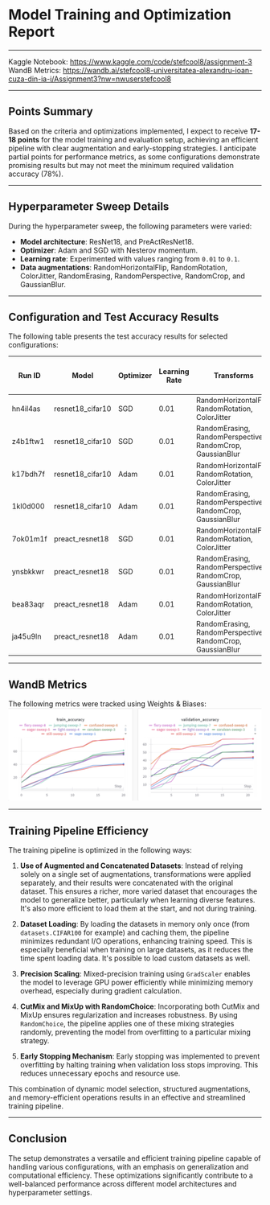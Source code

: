 # Model Training and Optimization Report

---

Kaggle Notebook: https://www.kaggle.com/code/stefcool8/assignment-3
WandB Metrics: https://wandb.ai/stefcool8-universitatea-alexandru-ioan-cuza-din-ia-i/Assignment3?nw=nwuserstefcool8

---

## Points Summary
Based on the criteria and optimizations implemented, I expect to receive **17-18 points** for the model training and evaluation setup, achieving an efficient pipeline with clear augmentation and early-stopping strategies. I anticipate partial points for performance metrics, as some configurations demonstrate promising results but may not meet the minimum required validation accuracy (78%).

---

## Hyperparameter Sweep Details
During the hyperparameter sweep, the following parameters were varied:
- **Model architecture**: ResNet18, and PreActResNet18.
- **Optimizer**: Adam and SGD with Nesterov momentum.
- **Learning rate**: Experimented with values ranging from `0.01` to `0.1`.
- **Data augmentations**: RandomHorizontalFlip, RandomRotation, ColorJitter, RandomErasing, RandomPerspective, RandomCrop, and GaussianBlur.

---

## Configuration and Test Accuracy Results
The following table presents the test accuracy results for selected configurations:


| Run ID   | Model           | Optimizer | Learning Rate | Transforms                                           | Train Accuracy (%) | Val Accuracy (%) | Best Val Accuracy (%) | Time per Epoch (approx) |
|----------|------------------|-----------|---------------|------------------------------------------------------|---------------------|-------------------|-----------------------|-------------------------|
| hn4il4as | resnet18_cifar10 | SGD       | 0.01          | RandomHorizontalFlip, RandomRotation, ColorJitter    | 40.72              | 42.80            | 42.86                 | 51.60s                  |
| z4b1ftw1 | resnet18_cifar10 | SGD       | 0.01          | RandomErasing, RandomPerspective, RandomCrop, GaussianBlur | 39.54              | 44.14            | 44.14                 | 63.61s                  |
| k17bdh7f | resnet18_cifar10 | Adam      | 0.01          | RandomHorizontalFlip, RandomRotation, ColorJitter    | 56.95              | 51.65            | 51.65                 | 51.42s                  |
| 1kl0d000 | resnet18_cifar10 | Adam      | 0.01          | RandomErasing, RandomPerspective, RandomCrop, GaussianBlur | 55.08              | 50.39            | 50.73                 | 63.80s                  |
| 7ok01m1f | preact_resnet18  | SGD       | 0.01          | RandomHorizontalFlip, RandomRotation, ColorJitter    | 78.22              | 66.98            | 66.98                 | 80.11s                  |
| ynsbkkwr | preact_resnet18  | SGD       | 0.01          | RandomErasing, RandomPerspective, RandomCrop, GaussianBlur | 79.22              | 66.87            | 66.87                 | 98.58s                  |
| bea83aqr | preact_resnet18  | Adam      | 0.01          | RandomHorizontalFlip, RandomRotation, ColorJitter    | 61.39              | 60.83            | 60.83                 | 79.68s                  |
| ja45u9ln | preact_resnet18  | Adam      | 0.01          | RandomErasing, RandomPerspective, RandomCrop, GaussianBlur | 57.75              | 61.35            | 61.35                 | 99.48s                  |

---

## WandB Metrics

The following metrics were tracked using Weights & Biases:
![image.png](wandb_metrics.png)

---

## Training Pipeline Efficiency
The training pipeline is optimized in the following ways:
1. **Use of Augmented and Concatenated Datasets**: Instead of relying solely on a single set of augmentations, transformations were applied separately, and their results were concatenated with the original dataset. This ensures a richer, more varied dataset that encourages the model to generalize better, particularly when learning diverse features. It's also more efficient to load them at the start, and not during training.

2. **Dataset Loading**: By loading the datasets in memory only once (from `datasets.CIFAR100` for example) and caching them, the pipeline minimizes redundant I/O operations, enhancing training speed. This is especially beneficial when training on large datasets, as it reduces the time spent loading data. It's possible to load custom datasets as well.

3. **Precision Scaling**: Mixed-precision training using `GradScaler` enables the model to leverage GPU power efficiently while minimizing memory overhead, especially during gradient calculation.

4. **CutMix and MixUp with RandomChoice**: Incorporating both CutMix and MixUp ensures regularization and increases robustness. By using `RandomChoice`, the pipeline applies one of these mixing strategies randomly, preventing the model from overfitting to a particular mixing strategy.

5. **Early Stopping Mechanism**: Early stopping was implemented to prevent overfitting by halting training when validation loss stops improving. This reduces unnecessary epochs and resource use.

This combination of dynamic model selection, structured augmentations, and memory-efficient operations results in an effective and streamlined training pipeline.

---

## Conclusion
The setup demonstrates a versatile and efficient training pipeline capable of handling various configurations, with an emphasis on generalization and computational efficiency. These optimizations significantly contribute to a well-balanced performance across different model architectures and hyperparameter settings.